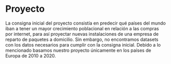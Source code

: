 # Proyecto
La consigna inicial del proyecto consistía en predecir qué países del mundo iban a tener un mayor crecimiento poblacional en relación a las compras por internet, para así proyectar nuevas instalaciones de una empresa de reparto de paquetes a domicilio. Sin embargo, no encontramos datasets con los datos necesarios para cumplir con la consigna inicial. Debido a lo mencionado basamos nuestro proyecto únicamente en los países de Europa de 2010 a 2020.
